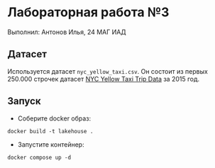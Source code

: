 # Лабораторная работа №3
Выполнил: Антонов Илья, 24 МАГ ИАД

## Датасет
Используется датасет `nyc_yellow_taxi.csv`. 
Он состоит из первых 250.000 строчек датасет [NYC Yellow Taxi Trip Data](https://www.kaggle.com/datasets/elemento/nyc-yellow-taxi-trip-data) за 2015 год. 
## Запуск
- Соберите docker образ:
```
docker build -t lakehouse .
```
- Запустите контейнер:
```
docker compose up -d
```
